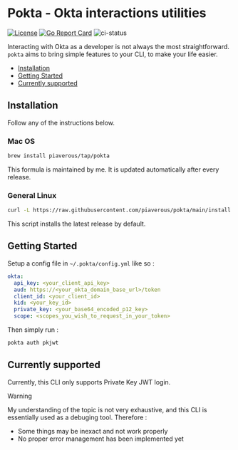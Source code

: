  # Pokta - Okta interactions utilities <!-- omit in toc -->
[![License](https://img.shields.io/badge/License-Apache_2.0-blue.svg)](https://opensource.org/licenses/Apache-2.0)
[![Go Report Card](https://goreportcard.com/badge/github.com/piaverous/pokta)](https://goreportcard.com/report/github.com/piaverous/pokta)
![ci-status](https://github.com/piaverous/pokta/actions/workflows/ci.yml/badge.svg)

Interacting with Okta as a developer is not always the most straightforward.
`pokta` aims to bring simple features to your CLI, to make your life easier.

- [Installation](#installation)
- [Getting Started](#getting-started)
- [Currently supported](#currently-supported)


## Installation

Follow any of the instructions below.

### Mac OS <!-- omit in toc -->

```bash
brew install piaverous/tap/pokta
```
This formula is maintained by me. It is updated automatically after every release.

### General Linux <!-- omit in toc -->

```bash
curl -L https://raw.githubusercontent.com/piaverous/pokta/main/install.sh | bash
```
This script installs the latest release by default.

## Getting Started

Setup a config file in `~/.pokta/config.yml` like so : 

```yaml
okta:
  api_key: <your_client_api_key>
  aud: https://<your_okta_domain_base_url>/token
  client_id: <your_client_id>
  kid: <your_key_id>
  private_key: <your_base64_encoded_p12_key>
  scope: <scopes_you_wish_to_request_in_your_token>
```

Then simply run :

```bash
pokta auth pkjwt
```

## Currently supported

Currently, this CLI only supports Private Key JWT login.


> [!WARNING]
> My understanding of the topic is not very exhaustive, and this CLI is essentially used as a debuging tool. Therefore : 
> - Some things may be inexact and not work properly
> - No proper error management has been implemented yet
